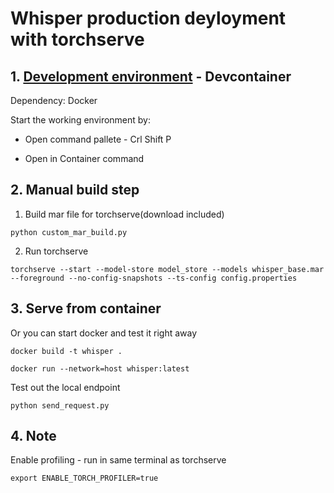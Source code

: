 # Whisper production deyloyment with torchserve


## 1. [Development environment](https://code.visualstudio.com/docs/remote/containers) - Devcontainer

Dependency: Docker

Start the working environment by:

- Open command pallete - Crl Shift P

- Open in Container command

## 2. Manual build step

1. Build mar file for torchserve(download included)
```
python custom_mar_build.py
```

2. Run torchserve 
```
torchserve --start --model-store model_store --models whisper_base.mar --foreground --no-config-snapshots --ts-config config.properties
```

## 3. Serve from container
Or you can start docker and test it right away
```
docker build -t whisper .

docker run --network=host whisper:latest
```

Test out the local endpoint
```
python send_request.py 
```

## 4. Note
Enable profiling - run in same terminal as torchserve
```
export ENABLE_TORCH_PROFILER=true
```
